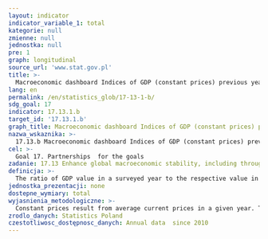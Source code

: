 ```yaml
---
layout: indicator
indicator_variable_1: total
kategorie: null
zmienne: null
jednostka: null
pre: 1
graph: longitudinal
source_url: 'www.stat.gov.pl'
title: >-
  Macroeconomic dashboard Indices of GDP (constant prices) previous year=100
lang: en
permalink: /en/statistics_glob/17-13-1-b/
sdg_goal: 17
indicator: 17.13.1.b
target_id: '17.13.1.b'
graph_title: Macroeconomic dashboard Indices of GDP (constant prices) previous year=100
nazwa_wskaznika: >-
  17.13.b Macroeconomic dashboard Indices of GDP (constant prices) previous year=100
cel: >-
  Goal 17. Partnerships  for the goals
zadanie: 17.13 Enhance global macroeconomic stability, including through policy coordination and policy coherence
definicja: >-
  The ratio of GDP value in a surveyed year to the respective value in the previous year, including a correction of price influence.
jednostka_prezentacji: none
dostepne_wymiary: total
wyjasnienia_metodologiczne: >-
  Constant prices result from average current prices in a given year. They allow for a more accurate observation of a given phenomenon through the elimination of the influence of current prices changes.Gross domestic product (GDP) illustrates the final result of the activity of all entities of the national economy (resident producer units – domestic) in a given year. The exact definition and methodology for calculating GDP is contained in the regulation (EU) No 549/2013 of the European Parliament and of the Council of 21 May 2013 on the European system of national and regional accounts in the European Union (ESA 2010).
zrodlo_danych: Statistics Poland
czestotliwosc_dostępnosc_danych: Annual data  since 2010
---
```

